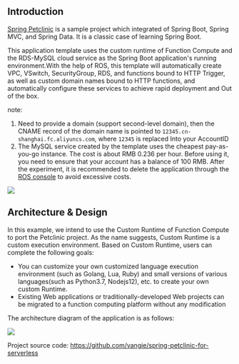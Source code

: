 ## Introduction

[Spring Petclinic](https://github.com/spring-projects/spring-petclinic) is a sample project which integrated of Spring Boot, Spring MVC, and Spring Data. It is a classic case of learning Spring Boot.

This application template uses the custom runtime of Function Compute and the RDS-MySQL cloud service as the Spring Boot application's running environment.With the help of ROS, this template will automatically create VPC, VSwitch, SecurityGroup, RDS, and functions bound to HTTP Trigger, as well as custom domain names bound to HTTP functions, and automatically configure these services to achieve rapid deployment and Out of the box.

note:

1. Need to provide a domain (support second-level domain), then the CNAME record of the domain name is pointed to `12345.cn-shanghai.fc.aliyuncs.com`, where `12345` is replaced Into your AccountID
2. The MySQL service created by the template uses the cheapest pay-as-you-go instance. The cost is about RMB 0.236 per hour. Before using it, you need to ensure that your account has a balance of 100 RMB. After the experiment, it is recommended to delete the application through the [ROS console](https://rosnext.console.aliyun.com/) to avoid excessive costs.

![](https://img.alicdn.com/tfs/TB1MBzgr7T2gK0jSZFkXXcIQFXa-2084-1334.png)

## Architecture & Design

In this example, we intend to use the Custom Runtime of Function Compute to port the Petclinic project. As the name suggests, Custom Runtime is a custom execution environment. Based on Custom Runtime, users can complete the following goals:

* You can customize your own customized language execution environment (such as Golang, Lua, Ruby) and small versions of various languages ​​(such as Python3.7, Nodejs12), etc. to create your own custom Runtime.
* Existing Web applications or traditionally-developed Web projects can be migrated to a function computing platform without any modification

The architecture diagram of the application is as follows:

![](https://img.alicdn.com/tfs/TB1yY_dr1T2gK0jSZFvXXXnFXXa-717-339.png)

Project source code: https://github.com/vangie/spring-petclinic-for-serverless
